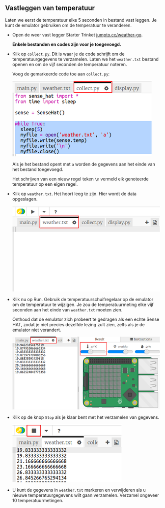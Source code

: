 ## Vastleggen van temperatuur

Laten we eerst de temperatuur elke 5 seconden in bestand vast leggen. Je kunt de emulator gebruiken om de temperatuur te veranderen.

+ Open de weer vast legger Starter Trinket <a href="http://jumpto.cc/weather-go" target="_blank">jumpto.cc/weather-go</a>.
    
    **Enkele bestanden en codes zijn voor je toegevoegd.**

+ Klik op `collect.py`. Dit is waar je de code schrijft om de temperatuurgegevens te verzamelen. Laten we het `weather.txt` bestand openen en om de vijf seconden de temperatuur noteren.
    
    Voeg de gemarkeerde code toe aan ` collect.py `:
    
    ![schermafbeelding](images/weather-collect.png)
    
    Als je het bestand opent met `a` worden de gegevens aan het einde van het bestand toegevoegd.
    
    Het schrijven van een nieuw regel teken `\n` vermeld elk genoteerde temperatuur op een eigen regel.

+ Klik op `weather.txt`. Het hoort leeg te zijn. Hier wordt de data opgeslagen.
    
    ![schermafbeelding](images/weather-file.png)

+ Klik nu op Run. Gebruik de temperatuurschuifregelaar op de emulator om de temperatuur te wijzigen. Je zou de temperatuurmeting elke vijf seconden aan het einde van `weather.txt` moeten zien.
    
    Onthoud dat de emulator zich probeert te gedragen als een echte Sense HAT, zodat je niet precies dezelfde lezing zult zien, zelfs als je de emulator niet verandert.
    
    ![schermafbeelding](images/weather-temperature.png)

+ Klik op de knop `Stop` als je klaar bent met het verzamelen van gegevens.
    
    ![schermafbeelding](images/weather-stop.png)

+ U kunt de gegevens in `weather.txt` markeren en verwijderen als u nieuwe temperatuurgegevens wilt gaan verzamelen. Verzamel ongeveer 10 temperatuurmetingen.